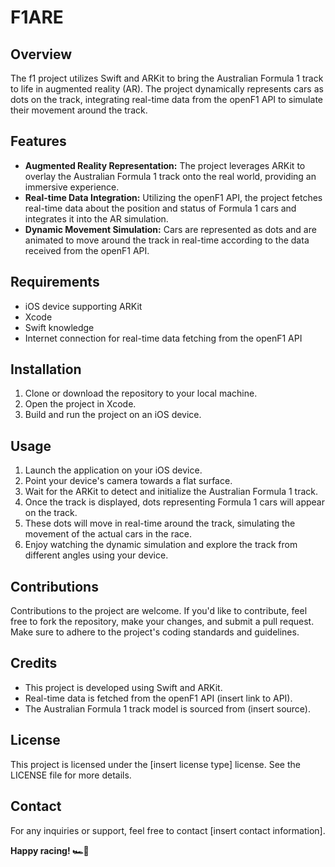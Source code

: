 # F1ARE

## Overview
The f1 project utilizes Swift and ARKit to bring the Australian Formula 1 track to life in augmented reality (AR). The project dynamically represents cars as dots on the track, integrating real-time data from the openF1 API to simulate their movement around the track.

## Features
- **Augmented Reality Representation:** The project leverages ARKit to overlay the Australian Formula 1 track onto the real world, providing an immersive experience.
- **Real-time Data Integration:** Utilizing the openF1 API, the project fetches real-time data about the position and status of Formula 1 cars and integrates it into the AR simulation.
- **Dynamic Movement Simulation:** Cars are represented as dots and are animated to move around the track in real-time according to the data received from the openF1 API.

## Requirements
- iOS device supporting ARKit
- Xcode
- Swift knowledge
- Internet connection for real-time data fetching from the openF1 API

## Installation
1. Clone or download the repository to your local machine.
2. Open the project in Xcode.
3. Build and run the project on an iOS device.

## Usage
1. Launch the application on your iOS device.
2. Point your device's camera towards a flat surface.
3. Wait for the ARKit to detect and initialize the Australian Formula 1 track.
4. Once the track is displayed, dots representing Formula 1 cars will appear on the track.
5. These dots will move in real-time around the track, simulating the movement of the actual cars in the race.
6. Enjoy watching the dynamic simulation and explore the track from different angles using your device.

## Contributions
Contributions to the project are welcome. If you'd like to contribute, feel free to fork the repository, make your changes, and submit a pull request. Make sure to adhere to the project's coding standards and guidelines.

## Credits
- This project is developed using Swift and ARKit.
- Real-time data is fetched from the openF1 API (insert link to API).
- The Australian Formula 1 track model is sourced from (insert source).

## License
This project is licensed under the [insert license type] license. See the LICENSE file for more details.

## Contact
For any inquiries or support, feel free to contact [insert contact information].

**Happy racing! 🏎️🏁**

